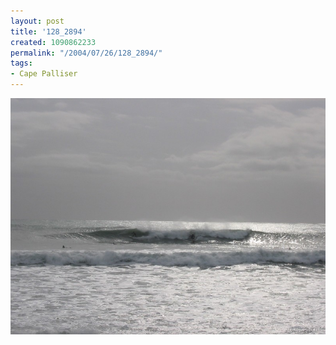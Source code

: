 ```yaml
---
layout: post
title: '128_2894'
created: 1090862233
permalink: "/2004/07/26/128_2894/"
tags:
- Cape Palliser
---
```


<img src="/image/images/128_2894-974.jpg"/>

